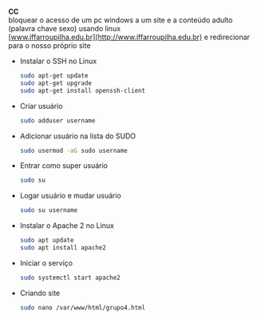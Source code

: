 **CC** <br>
bloquear o acesso de um pc windows a um site e a conteúdo adulto (palavra chave sexo) usando linux <br>
[www.iffarroupilha.edu.br](http://www.iffarroupilha.edu.br) e redirecionar para o nosso próprio site <br>


   - Instalar o SSH no Linux
     ```bash
     sudo apt-get update
     sudo apt-get upgrade
     sudo apt-get install openssh-client
     ```

   - Criar usuário
     ```bash
     sudo adduser username
     ```

   - Adicionar usuário na lista do SUDO
     ```bash
     sudo usermod -aG sudo username
     ```

   - Entrar como super usuário
     ```bash
     sudo su
     ```

   - Logar usuário e mudar usuário
     ```bash
     sudo su username
     ```


   - Instalar o Apache 2 no Linux
     ```bash
     sudo apt update
     sudo apt install apache2
     ```

   - Iniciar o serviço
     ```bash
     sudo systemctl start apache2
     ```

   - Criando site
     ```bash
     sudo nano /var/www/html/grupo4.html
     ```
     
